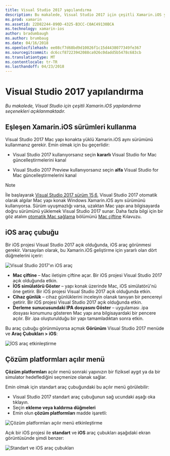 ```yaml
---
title: Visual Studio 2017 yapılandırma
description: Bu makalede, Visual Studio 2017 için çeşitli Xamarin.iOS yapılandırma seçenekleri açıklanmaktadır.
ms.prod: xamarin
ms.assetid: 22D82244-890D-4325-B3CC-C0AC49130BCA
ms.technology: xamarin-ios
author: bradumbaugh
ms.author: brumbaug
ms.date: 04/16/2018
ms.openlocfilehash: ee08cf7d68bd9d10026f1c15d4438077349fe367
ms.sourcegitcommit: dc6ccf87223942088ca926c0dadd5b5478c683cb
ms.translationtype: MT
ms.contentlocale: tr-TR
ms.lasthandoff: 04/23/2018
---
```

# <a name="configuring-visual-studio-2017"></a>Visual Studio 2017 yapılandırma

_Bu makalede, Visual Studio için çeşitli Xamarin.iOS yapılandırma seçenekleri açıklanmaktadır._

## <a name="using-matching-xamarinios-versions"></a>Eşleşen Xamarin.iOS sürümleri kullanma

Visual Studio 2017 Mac yapı konakta yüklü Xamarin.iOS aynı sürümünü kullanmanız gerekir. Emin olmak için bu geçerlidir:

 - Visual Studio 2017 kullanıyorsanız seçin **kararlı** Visual Studio for Mac güncelleştirmelerini kanal

 - Visual Studio 2017 Preview kullanıyorsanız seçin **alfa** Visual Studio for Mac güncelleştirmelerini kanal

> [!NOTE]
> İle başlayarak [Visual Studio 2017 sürüm 15,6](https://docs.microsoft.com/visualstudio/releasenotes/vs2017-relnotes#automatic-macos-provisioning), Visual Studio 2017 otomatik olarak algılar Mac yapı konak Windows Xamarin.iOS aynı sürümünü kullanıyorsa. Sürüm uyuşmazlığı varsa, uzaktan Mac yapı ana bilgisayarda doğru sürümünü yüklemek Visual Studio 2017 sunar. Daha fazla bilgi için bir göz atalım [otomatik Mac sağlama](~/ios/get-started/installation/windows/connecting-to-mac/index.md#automatic-mac-provisioning) bölümünü [Mac çiftine](~/ios/get-started/installation/windows/connecting-to-mac/index.md) Kılavuzu.

## <a name="ios-toolbar"></a>iOS araç çubuğu

Bir iOS projesi Visual Studio 2017 açık olduğunda, iOS araç görünmesi gerekir.  Varsayılan olarak, bu Xamarin.iOS geliştirme için yararlı olan dört düğmelerini içerir:

![Visual Studio 2017'ın iOS araç](config-options-images/ios-toolbar.png "Visual Studio 2017'ın iOS araç çubuğu")

- **Mac çiftine** – Mac iletişim çiftine açar. Bir iOS projesi Visual Studio 2017 açık olduğunda etkin.
- **İOS simülatörü Göster** – yapı konak üzerinde Mac, iOS simülatörü'nü öne getirir. Bir iOS projesi Visual Studio 2017 açık olduğunda etkin.
- **Cihaz günlük** – cihaz günlüklerini inceleyin olanak tanıyan bir pencereyi getirir. Bir iOS projesi Visual Studio 2017 açık olduğunda etkin.
- **Derleme sunucusundaki IPA dosyasını Göster** – uygulaması .ipa dosyası konumunu gösteren Mac yapı ana bilgisayardaki bir pencere açılır. Bir .ipa oluşturulduğu bir yapı tamamladıktan sonra etkin.

Bu araç çubuğu görünmüyorsa açmak **Görünüm** Visual Studio 2017 menüde ve **Araç Çubukları > iOS**:

![İOS araç etkinleştirme](config-options-images/ios-toolbar-enable.png "iOS araç etkinleştirme")

## <a name="solution-platforms-drop-down-menu"></a>Çözüm platformları açılır menü

**Çözüm platformları** açılır menü sonraki yapınızın bir fiziksel aygıt ya da bir simulator hedeflediğini seçmenize olanak sağlar.

Emin olmak için standart araç çubuğundaki bu açılır menü görülebilir:

- Visual Studio 2017 standart araç çubuğunun sağ ucundaki aşağı oka tıklayın.
- Seçin **ekleme veya kaldırma düğmeleri** 
- Emin olun **çözüm platformları** madde işaretli:

![Çözüm platformları açılır menü etkinleştirme](config-options-images/solution-platforms-enable.png "çözüm platformları açılır menü etkinleştirme")

Açık bir iOS projesi ile **standart** ve **iOS** araç çubukları aşağıdaki ekran görüntüsünde şimdi benzer:

![Standart ve iOS araç çubukları](config-options-images/toolbars.png "standart ve iOS araç çubukları")


